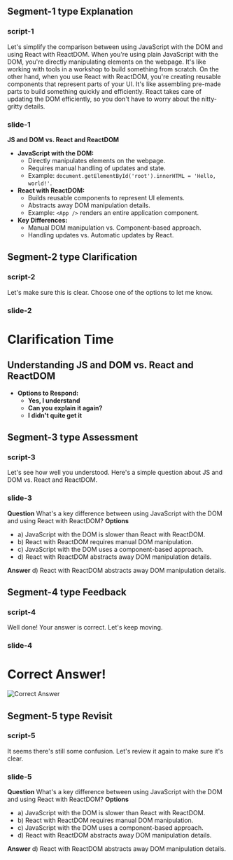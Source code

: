 ## Segment-1 type Explanation

### script-1
Let's simplify the comparison between using JavaScript with the DOM and using React with ReactDOM. When you're using plain JavaScript with the DOM, you're directly manipulating elements on the webpage. It's like working with tools in a workshop to build something from scratch. On the other hand, when you use React with ReactDOM, you're creating reusable components that represent parts of your UI. It's like assembling pre-made parts to build something quickly and efficiently. React takes care of updating the DOM efficiently, so you don't have to worry about the nitty-gritty details.

### slide-1
  **JS and DOM vs. React and ReactDOM**
  - **JavaScript with the DOM:**
    - Directly manipulates elements on the webpage.
    - Requires manual handling of updates and state.
    - Example: `document.getElementById('root').innerHTML = 'Hello, world!'`.
  - **React with ReactDOM:**
    - Builds reusable components to represent UI elements.
    - Abstracts away DOM manipulation details.
    - Example: `<App />` renders an entire application component.
  - **Key Differences:**
    - Manual DOM manipulation vs. Component-based approach.
    - Handling updates vs. Automatic updates by React.

## Segment-2 type Clarification

### script-2
Let's make sure this is clear. Choose one of the options to let me know.

### slide-2
  # Clarification Time
  ## Understanding JS and DOM vs. React and ReactDOM
  - **Options to Respond:**
    - **Yes, I understand**
    - **Can you explain it again?**
    - **I didn't quite get it**

## Segment-3 type Assessment

### script-3
Let's see how well you understood. Here's a simple question about JS and DOM vs. React and ReactDOM.

### slide-3
**Question**
What's a key difference between using JavaScript with the DOM and using React with ReactDOM?
**Options**
- a) JavaScript with the DOM is slower than React with ReactDOM.
- b) React with ReactDOM requires manual DOM manipulation.
- c) JavaScript with the DOM uses a component-based approach.
- d) React with ReactDOM abstracts away DOM manipulation details.

**Answer**
d) React with ReactDOM abstracts away DOM manipulation details.

## Segment-4 type Feedback

### script-4
Well done! Your answer is correct. Let's keep moving.

### slide-4
  # Correct Answer!
  ![Correct Answer](https://img.freepik.com/premium-vector/student-get-right-answer-illustration_561940-7.jpg)

## Segment-5 type Revisit

### script-5
It seems there's still some confusion. Let's review it again to make sure it's clear.

### slide-5
**Question**
What's a key difference between using JavaScript with the DOM and using React with ReactDOM?
**Options**
- a) JavaScript with the DOM is slower than React with ReactDOM.
- b) React with ReactDOM requires manual DOM manipulation.
- c) JavaScript with the DOM uses a component-based approach.
- d) React with ReactDOM abstracts away DOM manipulation details.

**Answer**
d) React with ReactDOM abstracts away DOM manipulation details.